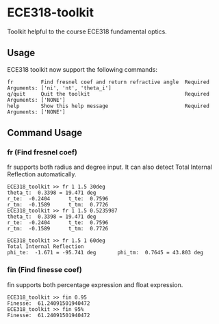 # ECE318-toolkit

Toolkit helpful to the course ECE318 fundamental optics.

## Usage
ECE318 toolkit now support the following commands:
```
fr         Find fresnel coef and return refractive angle  Required Arguments: ['ni', 'nt', 'theta_i']
q/quit     Quit the toolkit                               Required Arguments: ['NONE']
help       Show this help message                         Required Arguments: ['NONE']
```

## Command Usage
### fr (Find fresnel coef)
fr supports both radius and degree input. It can also detect Total Internal Reflection automatically.
```
ECE318_toolkit >> fr 1 1.5 30deg
theta_t:  0.3398 = 19.471 deg
r_te:  -0.2404 		t_te:  0.7596
r_tm:  -0.1589 		t_tm:  0.7726
ECE318_toolkit >> fr 1 1.5 0.5235987
theta_t:  0.3398 = 19.471 deg
r_te:  -0.2404 		t_te:  0.7596
r_tm:  -0.1589 		t_tm:  0.7726

ECE318_toolkit >> fr 1.5 1 60deg
Total Internal Reflection
phi_te:  -1.671 = -95.741 deg		phi_tm:  0.7645 = 43.803 deg
```
### fin (Find finesse coef)
fin supports both percentage expression and float expression.
```
ECE318_toolkit >> fin 0.95
Finesse:  61.24091501940472
ECE318_toolkit >> fin 95%
Finesse:  61.24091501940472
```
